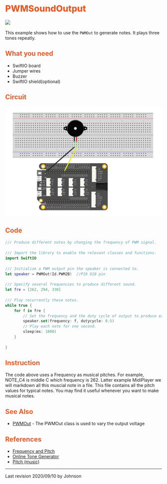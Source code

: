 # <span style="color:#EA5823;font-weight:800">PWMSoundOutput</span>

![](../../.gitbook/assets/PWMSoundOutput/PWM.gif)

This example shows how to use the `PWMOut` to generate notes. It plays three tones repeatly.

## <span style="color:#EA5823;font-weight:700">What you need</span>

- SwiftIO board
- Jumper wires
- Buzzer
- SwiftIO shield(optional)

## <span style="color:#EA5823;font-weight:700">Circuit</span>

![](../../.gitbook/assets/PWMSoundOutput/PWMSoundOutput.png)


## <span style="color:#EA5823;font-weight:700">Code</span>

```swift
/// Produce different notes by changing the frequency of PWM signal.

/// Import the library to enable the relevant classes and functions.
import SwiftIO

/// Initialize a PWM output pin the speaker is connected to.
let speaker = PWMOut(Id.PWM2B)  //P10 D10 pin

/// Specify several frequencies to produce different sound.
let fre = [262, 294, 330]

/// Play recurrently these notes.
while true {
    for f in fre {
        // Set the frequency and the duty cycle of output to produce each note.
        speaker.set(frequency: f, dutycycle: 0.5)
        // Play each note for one second.
        sleep(ms: 1000)
    }
    
}
```

## <span style="color:#EA5823;font-weight:700">Instruction</span>

The code above uses a Frequency as musical pitches. For example, NOTE_C4 is middle C which frequency is 262. Latter example MidiPlayer we will markdown all this muscial note in a file. This file contains all the pitch values for typical notes. You may find it useful whenever you want to make musical notes.

## <span style="color:#EA5823;font-weight:700">See Also</span>

- [PWMOut](https://swiftioapi.madmachine.io/Classes/PWMOut.html) - The PWMOut class is used to vary the output voltage

## <span style="color:#EA5823;font-weight:700">References</span>

- [Frequency and Pitch](http://www.vias.org/crowhurstba/crowhurst_basic_audio_vol1_006.html)
- [Online Tone Generator](https://www.szynalski.com/tone-generator/)
- [Pitch (music)](https://en.wikipedia.org/wiki/Pitch_(music))


---
Last revision 2020/09/10 by Johnson